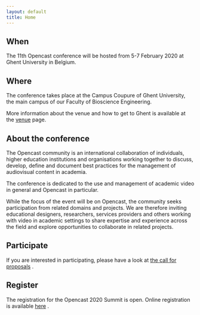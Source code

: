 ```yaml
---
layout: default
title: Home
---
```

## When
The 11th Opencast conference will be hosted from 5-7 February 2020 at Ghent University in Belgium.

## Where
The conference takes place at the Campus Coupure of Ghent University, the main campus of our Faculty of Bioscience Engineering.

More information about the venue and how to get to Ghent is available at the [venue](https://oc2020.ugent.be/venue.html) page.

## About the conference
The Opencast community is an international collaboration of individuals, higher education institutions and organisations working together to discuss, develop, define and document best practices for the management of audiovisual content in academia.

The conference is dedicated to the use and management of academic video in general and Opencast in particular.

While the focus of the event will be on Opencast, the community seeks participation from related domains and projects. We are therefore inviting educational designers, researchers, services providers and others working with video in academic settings to share expertise and experience across the field and explore opportunities to collaborate in related projects.

## Participate

If you are interested in participating, please have a look at [the call for proposals](https://oc2020.ugent.be/cfp.html) .

## Register

The registration for the Opencast 2020 Summit is open. Online registration is available [here](https://congrezzo.ugent.be/opencast2020/registration-opencast-summit-2020) .

